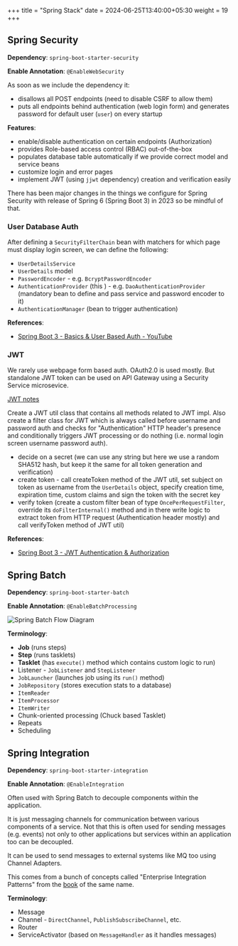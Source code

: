 +++
title = "Spring Stack"
date = 2024-06-25T13:40:00+05:30
weight = 19
+++

## Spring Security
**Dependency**: `spring-boot-starter-security`

**Enable Annotation**: `@EnableWebSecurity`

As soon as we include the dependency it:
- disallows all POST endpoints (need to disable CSRF to allow them)
- puts all endpoints behind authentication (web login form) and generates password for default user (`user`) on every startup

**Features**:
- enable/disable authentication on certain endpoints (Authorization)
- provides Role-based access control (RBAC) out-of-the-box
- populates database table automatically if we provide correct model and service beans
- customize login and error pages
- implement JWT (using `jjwt` dependency) creation and verification easily

There has been major changes in the things we configure for Spring Security with release of Spring 6 (Spring Boot 3) in 2023 so be mindful of that.

### User Database Auth
After defining a `SecurityFilterChain` bean with matchers for which page must display login screen, we can define the following:
- `UserDetailsService`
- `UserDetails` model
- `PasswordEncoder` - e.g. `BcryptPasswordEncoder`
- `AuthenticationProvider` (this ) - e.g. `DaoAuthenticationProvider` (mandatory bean to define and pass service and password encoder to it)
- `AuthenticationManager` (bean to trigger authentication)

**References**:
- [Spring Boot 3 - Basics & User Based Auth - YouTube](https://youtu.be/9J-b6OlPy24)

### JWT
We rarely use webpage form based auth. OAuth2.0 is used mostly. But standalone JWT token can be used on API Gateway using a Security Service microsevice.

[JWT notes](/web-api/security/#jwt-json-web-token)

Create a JWT util class that contains all methods related to JWT impl. Also create a filter class for JWT which is always called before username and password auth and checks for "Authentication" HTTP header's presence and conditionally triggers JWT processing or do nothing (i.e. normal login screen username password auth).

- decide on a secret (we can use any string but here we use a random SHA512 hash, but keep it the same for all token generation and verification)
- create token - call createToken method of the JWT util, set subject on token as username from the `UserDetails` object, specify creation time, expiration time, custom claims and sign the token with the secret key
- verify token (create a custom filter bean of type `OncePerRequestFilter`, override its `doFilterInternal()` method and in there write logic to extract token from HTTP request (Authentication header mostly) and call verifyToken method of JWT util)

**References**:
- [Spring Boot 3 - JWT Authentication & Authorization](https://youtu.be/HYBRBkYtpeo)

## Spring Batch
**Dependency**: `spring-boot-starter-batch`

**Enable Annotation**: `@EnableBatchProcessing`

![Spring Batch Flow Diagram](https://i.imgur.com/79pktH2.png)

**Terminology**:
- **Job** (runs steps)
- **Step** (runs tasklets)
- **Tasklet** (has `execute()` method which contains custom logic to run)
- Listener - `JobListener` and `StepListener`
- `JobLauncher` (launches job using its `run()` method)
- `JobRepository` (stores execution stats to a database)
- `ItemReader`
- `ItemProcessor`
- `ItemWriter`
- Chunk-oriented processing (Chuck based Tasklet)
- Repeats
- Scheduling

## Spring Integration
**Dependency**: `spring-boot-starter-integration`

**Enable Annotation**: `@EnableIntegration`

Often used with Spring Batch to decouple components within the application.

It is just messaging channels for communication between various components of a service. Not that this is often used for sending messages (e.g. events) not only to other applications but services within an application too can be decoupled. 

It can be used to send messages to external systems like MQ too using Channel Adapters.

This comes from a bunch of concepts called "Enterprise Integration Patterns" from the [book](https://www.enterpriseintegrationpatterns.com/) of the same name.

**Terminology**:
- Message
- Channel - `DirectChannel`, `PublishSubscribeChannel`, etc.
- Router
- ServiceActivator (based on `MessageHandler` as it handles messages)